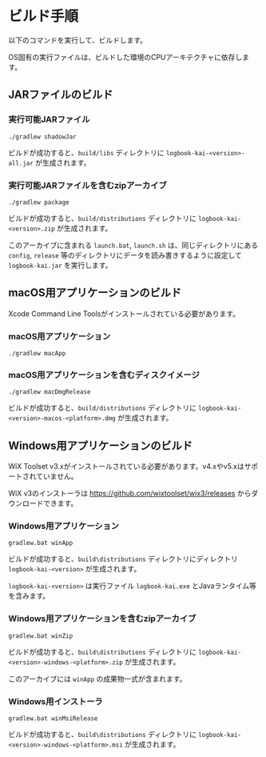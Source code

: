 # ビルド手順

以下のコマンドを実行して、ビルドします。

OS固有の実行ファイルは、ビルドした環境のCPUアーキテクチャに依存します。

## JARファイルのビルド

### 実行可能JARファイル

```
./gradlew shadowJar
```

ビルドが成功すると、`build/libs` ディレクトリに `logbook-kai-<version>-all.jar` が生成されます。

### 実行可能JARファイルを含むzipアーカイブ

```
./gradlew package
```

ビルドが成功すると、`build/distributions` ディレクトリに `logbook-kai-<version>.zip` が生成されます。

このアーカイブに含まれる `launch.bat`, `launch.sh` は、同じディレクトリにある `config`, `release` 等のディレクトリにデータを読み書きするように設定して `logbook-kai.jar` を実行します。

## macOS用アプリケーションのビルド

Xcode Command Line Toolsがインストールされている必要があります。

### macOS用アプリケーション

```
./gradlew macApp
```

### macOS用アプリケーションを含むディスクイメージ

```
./gradlew macDmgRelease
```

ビルドが成功すると、`build/distributions` ディレクトリに `logbook-kai-<version>-macos-<platform>.dmg` が生成されます。

## Windows用アプリケーションのビルド

WiX Toolset v3.xがインストールされている必要があります。v4.xやv5.xはサポートされていません。

WiX v3のインストーラは https://github.com/wixtoolset/wix3/releases からダウンロードできます。

### Windows用アプリケーション

```
gradlew.bat winApp
```

ビルドが成功すると、`build\distributions` ディレクトリにディレクトリ `logbook-kai-<version>` が生成されます。

`logbook-kai-<version>` は実行ファイル `logbook-kai.exe` とJavaランタイム等を含みます。

### Windows用アプリケーションを含むzipアーカイブ

```
gradlew.bat winZip
```

ビルドが成功すると、`build\distributions` ディレクトリに `logbook-kai-<version>-windows-<platform>.zip` が生成されます。

このアーカイブには `winApp` の成果物一式が含まれます。

### Windows用インストーラ

```
gradlew.bat winMsiRelease
```

ビルドが成功すると、`build\distributions` ディレクトリに `logbook-kai-<version>-windows-<platform>.msi` が生成されます。
